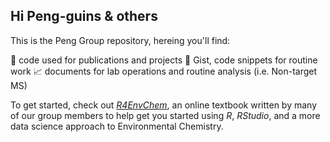 ## Hi Peng-guins & others

This is the Peng Group repository, hereing you'll find:

📑 code used for publications and projects 
📝 Gist, code snippets for routine work
📈 documents for lab operations and routine analysis (i.e. Non-target MS)

To get started, check out [*R4EnvChem*](https://uoftchem-teaching.github.io/R4EnvChem/), an online textbook written by many of our group members to help get you started using *R*, *RStudio*, and a more data science approach to Environmental Chemistry. 

